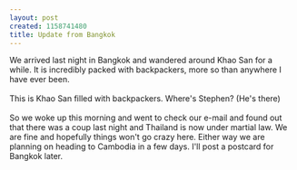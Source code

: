 ```yaml
--- 
layout: post
created: 1158741480
title: Update from Bangkok
---
```

We arrived last night in Bangkok and wandered around Khao San for a while.  It is incredibly packed with backpackers, more so than anywhere I have ever been.<br /><br /><a href="/sites/default/files/blog/bangkok1-722372.jpg"><img style="cursor:hand;" src="/sites/default/files/blog/bangkok1-783684.jpg" border="0" alt="" /></a><br />This is Khao San filled with backpackers.  Where's Stephen? (He's there)<br /><br />So we woke up this morning and went to check our e-mail and found out that there was a coup last night and Thailand is now under martial law.  We are fine and hopefully things won't go crazy here.  Either way we are planning on heading to Cambodia in a few days.  I'll post a postcard for Bangkok later.
